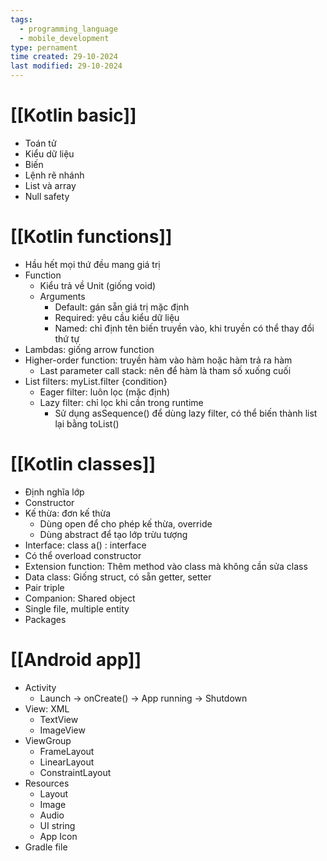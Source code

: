 ```yaml
---
tags:
  - programming_language
  - mobile_development
type: pernament
time created: 29-10-2024
last modified: 29-10-2024
---
```

# [[Kotlin basic]]
- Toán tử
- Kiểu dữ liệu
- Biến
- Lệnh rẽ nhánh
- List và array
- Null safety
# [[Kotlin functions]]
- Hầu hết mọi thứ đều mang giá trị
- Function
	- Kiểu trả về Unit (giống void)
	- Arguments
		- Default: gán sẵn giá trị mặc định
		- Required: yêu cầu kiểu dữ liệu
		- Named: chỉ định tên biến truyền vào, khi truyền có thể thay đổi thứ tự
- Lambdas: giống arrow function
- Higher-order function: truyền hàm vào hàm hoặc hàm trả ra hàm
	- Last parameter call stack: nên để hàm là tham số xuống cuối
- List filters: myList.filter {condition}
	- Eager filter: luôn lọc (mặc định)
	- Lazy filter: chỉ lọc khi cần trong runtime
		- Sử dụng asSequence() để dùng lazy filter, có thể biến thành list lại bằng toList()
# [[Kotlin classes]]
- Định nghĩa lớp
- Constructor
- Kế thừa: đơn kế thừa
	- Dùng open để cho phép kế thừa, override
	- Dùng abstract để tạo lớp trừu tượng
- Interface: class a() : interface
- Có thể overload constructor
- Extension function: Thêm method vào class mà không cần sửa class
- Data class: Giống struct, có sẵn getter, setter
- Pair triple
- Companion: Shared object
- Single file, multiple entity
- Packages
# [[Android app]]
- Activity
	- Launch -> onCreate() -> App running -> Shutdown
- View: XML
	- TextView
	- ImageView
- ViewGroup
	- FrameLayout
	- LinearLayout
	- ConstraintLayout
- Resources
	- Layout
	- Image
	- Audio
	- UI string
	- App Icon
- Gradle file
